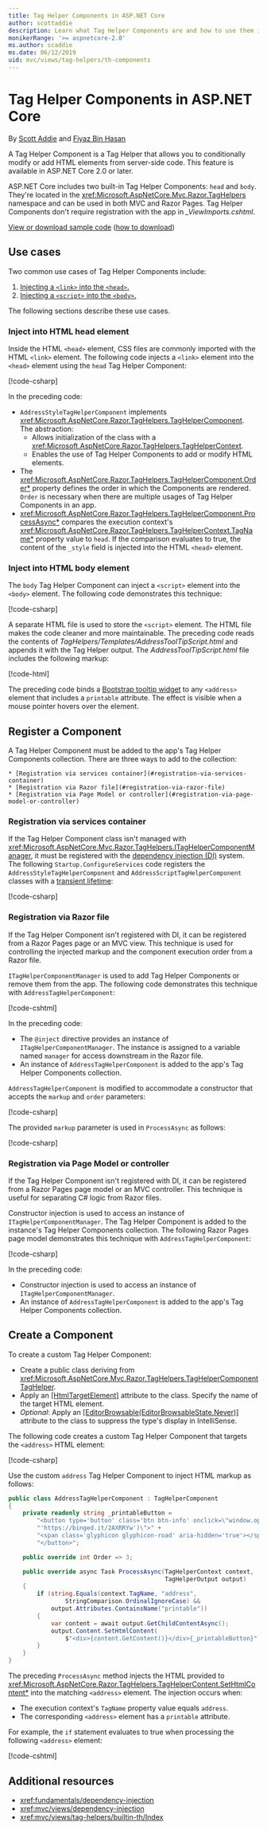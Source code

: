 ```yaml
---
title: Tag Helper Components in ASP.NET Core
author: scottaddie
description: Learn what Tag Helper Components are and how to use them in ASP.NET Core.
monikerRange: '>= aspnetcore-2.0'
ms.author: scaddie
ms.date: 06/12/2019
uid: mvc/views/tag-helpers/th-components
---
```

# Tag Helper Components in ASP.NET Core

By [Scott Addie](https://twitter.com/Scott_Addie) and [Fiyaz Bin Hasan](https://github.com/fiyazbinhasan)

A Tag Helper Component is a Tag Helper that allows you to conditionally modify or add HTML elements from server-side code. This feature is available in ASP.NET Core 2.0 or later.

ASP.NET Core includes two built-in Tag Helper Components: `head` and `body`. They're located in the <xref:Microsoft.AspNetCore.Mvc.Razor.TagHelpers> namespace and can be used in both MVC and Razor Pages. Tag Helper Components don't require registration with the app in *_ViewImports.cshtml*.

[View or download sample code](https://github.com/aspnet/AspNetCore.Docs/tree/master/aspnetcore/mvc/views/tag-helpers/th-components/samples) ([how to download](xref:index#how-to-download-a-sample))

## Use cases

Two common use cases of Tag Helper Components include:

1. [Injecting a `<link>` into the `<head>`.](#inject-into-html-head-element)
1. [Injecting a `<script>` into the `<body>`.](#inject-into-html-body-element)

The following sections describe these use cases.

### Inject into HTML head element

Inside the HTML `<head>` element, CSS files are commonly imported with the HTML `<link>` element. The following code injects a `<link>` element into the `<head>` element using the `head` Tag Helper Component:

[!code-csharp[](th-components/samples/RazorPagesSample/TagHelpers/AddressStyleTagHelperComponent.cs)]

In the preceding code:

* `AddressStyleTagHelperComponent` implements <xref:Microsoft.AspNetCore.Razor.TagHelpers.TagHelperComponent>. The abstraction:
  * Allows initialization of the class with a <xref:Microsoft.AspNetCore.Razor.TagHelpers.TagHelperContext>.
  * Enables the use of Tag Helper Components to add or modify HTML elements.
* The <xref:Microsoft.AspNetCore.Razor.TagHelpers.TagHelperComponent.Order*> property defines the order in which the Components are rendered. `Order` is necessary when there are multiple usages of Tag Helper Components in an app.
* <xref:Microsoft.AspNetCore.Razor.TagHelpers.TagHelperComponent.ProcessAsync*> compares the execution context's <xref:Microsoft.AspNetCore.Razor.TagHelpers.TagHelperContext.TagName*> property value to `head`. If the comparison evaluates to true, the content of the `_style` field is injected into the HTML `<head>` element.

### Inject into HTML body element

The `body` Tag Helper Component can inject a `<script>` element into the `<body>` element. The following code demonstrates this technique:

[!code-csharp[](th-components/samples/RazorPagesSample/TagHelpers/AddressScriptTagHelperComponent.cs)]

A separate HTML file is used to store the `<script>` element. The HTML file makes the code cleaner and more maintainable. The preceding code reads the contents of *TagHelpers/Templates/AddressToolTipScript.html* and appends it with the Tag Helper output. The *AddressToolTipScript.html* file includes the following markup:

[!code-html[](th-components/samples/RazorPagesSample/TagHelpers/Templates/AddressToolTipScript.html)]

The preceding code binds a [Bootstrap tooltip widget](https://getbootstrap.com/docs/3.3/javascript/#tooltips) to any `<address>` element that includes a `printable` attribute. The effect is visible when a mouse pointer hovers over the element.

## Register a Component

A Tag Helper Component must be added to the app's Tag Helper Components collection. There are three ways to add to the collection:

    * [Registration via services container](#registration-via-services-container)
    * [Registration via Razor file](#registration-via-razor-file)
    * [Registration via Page Model or controller](#registration-via-page-model-or-controller)

### Registration via services container

If the Tag Helper Component class isn't managed with <xref:Microsoft.AspNetCore.Mvc.Razor.TagHelpers.ITagHelperComponentManager>, it must be registered with the [dependency injection (DI)](xref:fundamentals/dependency-injection) system. The following `Startup.ConfigureServices` code registers the `AddressStyleTagHelperComponent` and `AddressScriptTagHelperComponent` classes with a [transient lifetime](xref:fundamentals/dependency-injection#lifetime-and-registration-options):

[!code-csharp[](th-components/samples/RazorPagesSample/Startup.cs?name=snippet_ConfigureServices&highlight=12-15)]

### Registration via Razor file

If the Tag Helper Component isn't registered with DI, it can be registered from a Razor Pages page or an MVC view. This technique is used for controlling the injected markup and the component execution order from a Razor file.

`ITagHelperComponentManager` is used to add Tag Helper Components or remove them from the app. The following code demonstrates this technique with `AddressTagHelperComponent`:

[!code-cshtml[](th-components/samples/RazorPagesSample/Pages/Contact.cshtml?name=snippet_ITagHelperComponentManager)]

In the preceding code:

* The `@inject` directive provides an instance of `ITagHelperComponentManager`. The instance is assigned to a variable named `manager` for access downstream in the Razor file.
* An instance of `AddressTagHelperComponent` is added to the app's Tag Helper Components collection.

`AddressTagHelperComponent` is modified to accommodate a constructor that accepts the `markup` and `order` parameters:

[!code-csharp[](th-components/samples/RazorPagesSample/TagHelpers/AddressTagHelperComponent.cs?name=snippet_Constructor)]

The provided `markup` parameter is used in `ProcessAsync` as follows:

[!code-csharp[](th-components/samples/RazorPagesSample/TagHelpers/AddressTagHelperComponent.cs?name=snippet_ProcessAsync&highlight=10-11)]

### Registration via Page Model or controller

If the Tag Helper Component isn't registered with DI, it can be registered from a Razor Pages page model or an MVC controller. This technique is useful for separating C# logic from Razor files.

Constructor injection is used to access an instance of `ITagHelperComponentManager`. The Tag Helper Component is added to the instance's Tag Helper Components collection. The following Razor Pages page model demonstrates this technique with `AddressTagHelperComponent`:

[!code-csharp[](th-components/samples/RazorPagesSample/Pages/Index.cshtml.cs?name=snippet_IndexModelClass)]

In the preceding code:

* Constructor injection is used to access an instance of `ITagHelperComponentManager`.
* An instance of `AddressTagHelperComponent` is added to the app's Tag Helper Components collection.

## Create a Component

To create a custom Tag Helper Component:

* Create a public class deriving from <xref:Microsoft.AspNetCore.Mvc.Razor.TagHelpers.TagHelperComponentTagHelper>.
* Apply an [[HtmlTargetElement]](xref:Microsoft.AspNetCore.Razor.TagHelpers.HtmlTargetElementAttribute) attribute to the class. Specify the name of the target HTML element.
* *Optional*: Apply an [[EditorBrowsable(EditorBrowsableState.Never)]](xref:System.ComponentModel.EditorBrowsableAttribute) attribute to the class to suppress the type's display in IntelliSense.

The following code creates a custom Tag Helper Component that targets the `<address>` HTML element:

[!code-csharp[](th-components/samples/RazorPagesSample/TagHelpers/AddressTagHelperComponentTagHelper.cs)]

Use the custom `address` Tag Helper Component to inject HTML markup as follows:

```csharp
public class AddressTagHelperComponent : TagHelperComponent
{
    private readonly string _printableButton =
        "<button type='button' class='btn btn-info' onclick=\"window.open("
        "'https://binged.it/2AXRRYw')\">" +
        "<span class='glyphicon glyphicon-road' aria-hidden='true'></span>" +
        "</button>";

    public override int Order => 3;

    public override async Task ProcessAsync(TagHelperContext context,
                                            TagHelperOutput output)
    {
        if (string.Equals(context.TagName, "address",
                StringComparison.OrdinalIgnoreCase) &&
            output.Attributes.ContainsName("printable"))
        {
            var content = await output.GetChildContentAsync();
            output.Content.SetHtmlContent(
                $"<div>{content.GetContent()}</div>{_printableButton}");
        }
    }
}
```

The preceding `ProcessAsync` method injects the HTML provided to <xref:Microsoft.AspNetCore.Razor.TagHelpers.TagHelperContent.SetHtmlContent*> into the matching `<address>` element. The injection occurs when:

* The execution context's `TagName` property value equals `address`.
* The corresponding `<address>` element has a `printable` attribute.

For example, the `if` statement evaluates to true when processing the following `<address>` element:

[!code-cshtml[](th-components/samples/RazorPagesSample/Pages/Contact.cshtml?name=snippet_AddressPrintable)]

## Additional resources

* <xref:fundamentals/dependency-injection>
* <xref:mvc/views/dependency-injection>
* <xref:mvc/views/tag-helpers/builtin-th/Index>
